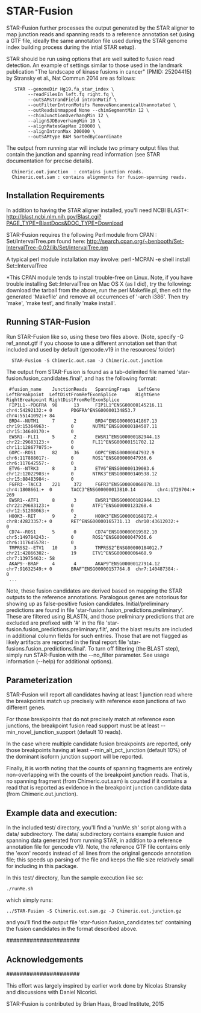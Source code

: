# STAR-Fusion 

STAR-Fusion further processes the output generated by the STAR aligner to map junction reads and spanning reads to a reference annotation set (using a GTF file, ideally the same annotation file used during the STAR genome index building process during the intial STAR setup).


STAR should be run using options that are well suited to fusion read detection.  An example of settings similar to those used in the landmark publication "The landscape of kinase fusions in cancer" (PMID: 25204415) by Stransky et al., Nat Commun 2014 are as follows:

```
   STAR --genomeDir Hg19.fa_star_index \
        --readFilesIn left.fq right.fq \
        --outSAMstrandField intronMotif \
        --outFilterIntronMotifs RemoveNoncanonicalUnannotated \
        --outReadsUnmapped None --chimSegmentMin 12 \
        --chimJunctionOverhangMin 12 \
        --alignSJDBoverhangMin 10 \
        --alignMatesGapMax 200000 \
        --alignIntronMax 200000 \
        --outSAMtype BAM SortedByCoordinate 
```

The output from running star will include two primary output files that contain the junction and spanning read information (see STAR documentation for precise details).

      Chimeric.out.junction  : contains junction reads.
	  Chimeric.out.sam : contains alignments for fusion-spanning reads.


## Installation Requirements 

  In addition to having the STAR aligner installed, you'll need NCBI BLAST+: 
  http://blast.ncbi.nlm.nih.gov/Blast.cgi?PAGE_TYPE=BlastDocs&DOC_TYPE=Download

  STAR-Fusion requires the following Perl module from CPAN : Set/IntervalTree.pm
  found here:
  http://search.cpan.org/~benbooth/Set-IntervalTree-0.02/lib/Set/IntervalTree.pm

  A typical perl module installation may involve:
  perl -MCPAN -e shell
    install Set::IntervalTree 
 	
  *This CPAN module tends to install trouble-free on Linux.  Note, if you have trouble installing Set::IntervalTree on Mac OS X (as I did), try the following:  download the tarball from the above, run the perl Makefile.pl, then edit the generated 'Makefile' and remove all occurrences of '-arch i386'. Then try 'make', 'make test', and finally 'make install'.


## Running STAR-Fusion 

Run STAR-Fusion like so, using these two files above.  (Note, specify -G ref_annot.gtf if you choose to use a different annotation set than that included and used by default (gencode.v19 in the resources/ folder)

      STAR-Fusion -S Chimeric.out.sam -J Chimeric.out.junction


The output from STAR-Fusion is found as a tab-delimited file named 'star-fusion.fusion_candidates.final', and has the following format:

```
 #fusion_name    JunctionReads   SpanningFrags   LeftGene        LeftBreakpoint  LeftDistFromRefExonSplice       RightGene       RightBreakpoint RightDistFromRefExonSplice
 FIP1L1--PDGFRA  98      13      FIP1L1^ENSG00000145216.11       chr4:54292132:+ 0       PDGFRA^ENSG00000134853.7        chr4:55141092:+ 84
 BRD4--NUTM1     7       2       BRD4^ENSG00000141867.13 chr19:15364963:-        0       NUTM1^ENSG00000184507.11        chr15:34640170:+        0
 EWSR1--FLI1     5       2       EWSR1^ENSG00000182944.13        chr22:29683123:+        0       FLI1^ENSG00000151702.12 chr11:128677075:+       0
 GOPC--ROS1      82      36      GOPC^ENSG00000047932.9  chr6:117888017:-        0       ROS1^ENSG00000047936.6  chr6:117642557:-        0
 ETV6--NTRK3     8       3       ETV6^ENSG00000139083.6  chr12:12022903:+        0       NTRK3^ENSG00000140538.12        chr15:88483984:-        0
 FGFR3--TACC3    221     372     FGFR3^ENSG00000068078.13        chr4:1808661:+  0       TACC3^ENSG00000013810.14        chr4:1729704:+  269
 EWSR1--ATF1     8       3       EWSR1^ENSG00000182944.13        chr22:29683123:+        0       ATF1^ENSG00000123268.4  chr12:51208063:+        0
 HOOK3--RET      9       2       HOOK3^ENSG00000168172.4 chr8:42823357:+ 0       RET^ENSG00000165731.13  chr10:43612032:+        0
 CD74--ROS1      5       0       CD74^ENSG00000019582.10 chr5:149784243:-        0       ROS1^ENSG00000047936.6  chr6:117645578:-        0
 TMPRSS2--ETV1   10      3       TMPRSS2^ENSG00000184012.7       chr21:42866302:-        19      ETV1^ENSG00000006468.9  chr7:13975463:- 58
 AKAP9--BRAF     4       4       AKAP9^ENSG00000127914.12        chr7:91632549:+ 0       BRAF^ENSG00000157764.8  chr7:140487384:-        0
 ...
```

Note, these fusion candidates are derived based on mapping the STAR outputs to the reference annotations.  Paralogous genes are notorious for showing up as false-positive fusion candidates. Initial/preliminary predictions are found in file 'star-fusion.fusion_predictions.preliminary'. These are filtered using BLASTN, and those preliminary predictions that are excluded are prefixed with '#' in the file 'star-fusion.fusion_predictions.preliminary.filt', and the blast results are included in additional column fields for such entries.  Those that are not flagged as likely artifacts are reported in the final report file 'star-fusions.fusion_predictions.final'.  To turn off filtering (the BLAST step), simply run STAR-Fusion with the --no_filter parameter. See usage information (--help) for additional options).


## Parameterization 

STAR-Fusion will report all candidates having at least 1 junction read where the breakpoints match up precisely with reference exon junctions of two different genes.

For those breakpoints that do not precisely match at reference exon junctions, the breakpoint fusion read support must be at least --min_novel_junction_support (default 10 reads).

In the case where multiple candidate fusion breakpoints are reported, only those breakpoints having at least --min_alt_pct_junction (default 10%) of the dominant isoform junction support will be reported.

Finally, it is worth noting that the counts of spanning fragments are entirely non-overlapping with the counts of the breakpoint junction reads. That is, no spanning fragment (from Chimeric.out.sam) is counted if it contains a read that is reported as evidence in the breakpoint junction candidate data (from Chimeric.out.junction).



## Example data and execution:

In the included test/ directory, you'll find a 'runMe.sh' script along with a data/ subdirectory.  The data/ subdirectory contains example fusion and spanning data generated from running STAR, in addition to a reference annotation file for gencode v19. Note, the reference GTF file contains only the 'exon' records instead of all lines from the original gencode annotation file; this speeds up parsing of the file and keeps the file size relatively small for including in this package.

In this test/ directory, Run the sample execution like so:

    ./runMe.sh

which simply runs:

    ../STAR-Fusion -S Chimeric.out.sam.gz -J Chimeric.out.junction.gz 

and you'll find the output file 'star-fusion.fusion_candidates.txt' containing the fusion candidates in the format described above.



######################
## Acknowledgements ##
######################

This effort was largely inspired by earlier work done by Nicolas Stransky and discussions with Daniel Nicorici.

STAR-Fusion is contributed by Brian Haas, Broad Institute, 2015

